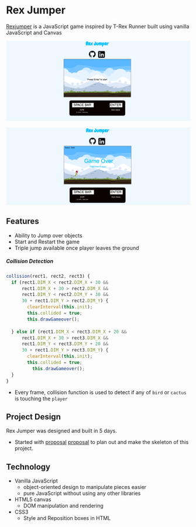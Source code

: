 # Rex Jumper

[Rexjumper] is a JavaScript game inspired by T-Rex Runner built using vanilla JavaScript and Canvas

![ ](./docs/wireframes/gameover1.png)

![ ](./docs/wireframes/home1.png)

[Rexjumper]: https://dankim93.github.io/rex-jumper/

## Features
- Ability to Jump over objects
- Start and Restart the game
- Triple jump available once player leaves the ground

##### Collision Detection
```JavaScript
collision(rect1, rect2, rect3) {
  if (rect1.DIM_X < rect2.DIM_X + 30 &&
      rect1.DIM_X + 30 > rect2.DIM_X &&
      rect1.DIM_Y < rect2.DIM_Y + 30 &&
      30 + rect1.DIM_Y > rect2.DIM_Y) {
        clearInterval(this.init);
        this.collided = true;
        this.drawGameover();

  } else if (rect1.DIM_X < rect3.DIM_X + 20 &&
      rect1.DIM_X + 30 > rect3.DIM_X &&
      rect1.DIM_Y < rect3.DIM_Y + 20 &&
      30 + rect1.DIM_Y > rect3.DIM_Y) {
        clearInterval(this.init);
        this.collided = true;
          this.drawGameover();
  }
}
```
- Every frame, collision function is used to detect if any of `bird` or `cactus` is touching the `player`

## Project Design

Rex Jumper was designed and built in 5 days.

  - Started with [proposal] [proposal] to plan out and make the skeleton of this project.

  [proposal]: ./docs/README.md

## Technology

  - Vanilla JavaScript
    + object-oriented design to manipulate pieces easier
    + pure JavaScript without using any other libraries
  - HTML5 canvas
    + DOM manipulation and rendering
  - CSS3
    + Style and Reposition boxes in HTML
